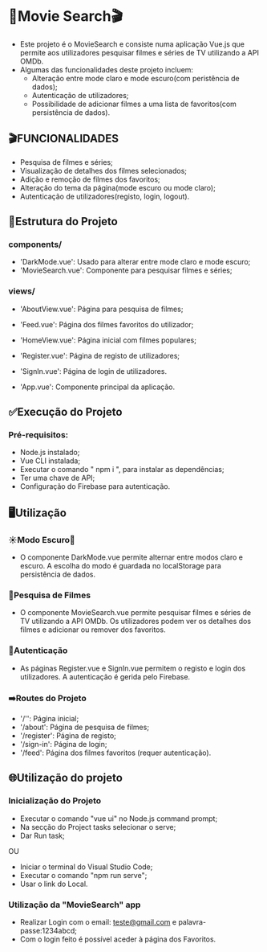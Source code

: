 # 🔎Movie Search🎬

- Este projeto é o MovieSearch e consiste numa aplicação Vue.js que permite aos utilizadores pesquisar filmes e séries de TV utilizando a API OMDb.
- Algumas das funcionalidades deste projeto incluem:
   - Alteração entre mode claro e mode escuro(com peristência de dados);
   - Autenticação de utilizadores;
   - Possibilidade de adicionar filmes a uma lista de favoritos(com persistência de dados).


## 🎬FUNCIONALIDADES

- Pesquisa de filmes e séries;
- Visualização de detalhes dos filmes selecionados;
- Adição e remoção de filmes dos favoritos;
- Alteração do tema da página(mode escuro ou mode claro);
- Autenticação de utilizadores(registo, login, logout).


## 📁Estrutura do Projeto

### components/
   - 'DarkMode.vue': Usado para alterar entre mode claro e mode escuro;
   - 'MovieSearch.vue': Componente para pesquisar filmes e séries;

### views/
   - 'AboutView.vue': Página para pesquisa de filmes;
   - 'Feed.vue': Página dos filmes favoritos do utilizador;
   - 'HomeView.vue': Página inicial com filmes populares;
   - 'Register.vue': Página de registo de utilizadores;
   - 'SignIn.vue': Página de login de utilizadores.

- 'App.vue': Componente principal da aplicação.


## ✅Execução do Projeto

### Pré-requisitos:
   - Node.js instalado;
   - Vue CLI instalada;
   - Executar o comando " npm i ", para instalar as dependências;
   - Ter uma chave de API;
   - Configuração do Firebase para autenticação.

## 🖥️Utilização

### ☀Modo Escuro🌙
- O componente DarkMode.vue permite alternar entre modos claro e escuro. A escolha do modo é guardada no localStorage para persistência de dados.

### 🔎Pesquisa de Filmes
- O componente MovieSearch.vue permite pesquisar filmes e séries de TV utilizando a API OMDb. Os utilizadores podem ver os detalhes dos filmes e adicionar ou remover dos favoritos.

### 🔑Autenticação
- As páginas Register.vue e SignIn.vue permitem o registo e login dos utilizadores. A autenticação é gerida pelo Firebase.

### ➡️Routes do Projeto

- '/'': Página inicial;
- '/about': Página de pesquisa de filmes;
- '/register': Página de registo;
- '/sign-in': Página de login;
- '/feed': Página dos filmes favoritos (requer autenticação).

## 🌐Utilização do projeto

### Inicialização do Projeto
   - Executar o comando "vue ui" no Node.js command prompt;
   - Na secção do Project tasks selecionar o serve;
   - Dar Run task;

OU

   - Iniciar o terminal do Visual Studio Code;
   - Executar o comando "npm run serve";
   - Usar o link do Local.

### Utilização da "MovieSearch" app
   - Realizar Login com o email: teste@gmail.com e palavra-passe:1234abcd;
   - Com o login feito é possível aceder à página dos Favoritos.

